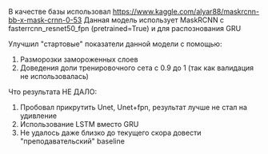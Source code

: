 В качестве базы использовал https://www.kaggle.com/alyar88/maskrcnn-bb-x-mask-crnn-0-53
Данная модель использует MaskRCNN с fasterrcnn_resnet50_fpn (pretrained=True) и для распознования GRU

Улучшил "стартовые" показатели данной модели с помощью:
1) Разморозки замороженных слоев
2) Доведения доли тренировочного сета с 0.9 до 1 (так как валидация не использовалась)

Что результата НЕ ДАЛО: 
1) Пробовал прикрутить Unet, Unet+fpn, результат лучше не стал на удивление
2) Использование LSTM вместо GRU
3) Не удалось даже близко до текущего скора довести "преподавательский" baseline
